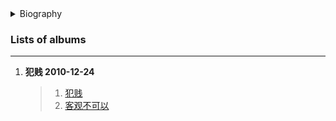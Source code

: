 <details>
<summary>Biography</summary>

![o7ZBbftT](https://thumbsnap.com/i/o7ZBbftT.jpg)

?> Young singer-songwriter from the Mainland. He signed with Rolling Stone Music in 2011 and released his debut album "Bad Boy" in 2012. After the release of his first solo album "Bad Boy" in March 2012, Xu Liang continued his efforts and released a new single "Faceless Girl" in June. Representative works: "Bastard", "No, sir", "Faceless girl", "Go to hell for exams and stuff".

</details>

### Lists of albums

---
1. **犯贱 2010-12-24** 
	> 1. [犯贱](https://e1.pcloud.link/publink/show?code=XZLjs4ZeHreJLaBB0j1pMH1TSlNSJ8l8VBX)
	> 2. [客观不可以](https://e1.pcloud.link/publink/show?code=XZ3814ZSMc2AiG2XPHNoFu5h8c3D7f9tIBX)